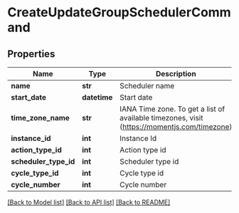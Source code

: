 # CreateUpdateGroupSchedulerCommand

## Properties
Name | Type | Description | Notes
------------ | ------------- | ------------- | -------------
**name** | **str** | Scheduler name | 
**start_date** | **datetime** | Start date | 
**time_zone_name** | **str** | IANA Time zone. To get a list of available timezones, visit (https://momentjs.com/timezone) | 
**instance_id** | **int** | Instance Id | 
**action_type_id** | **int** | Action type id | 
**scheduler_type_id** | **int** | Scheduler type id | 
**cycle_type_id** | **int** | Cycle type id | [optional] 
**cycle_number** | **int** | Cycle number | [optional] 

[[Back to Model list]](../README.md#documentation-for-models) [[Back to API list]](../README.md#documentation-for-api-endpoints) [[Back to README]](../README.md)



